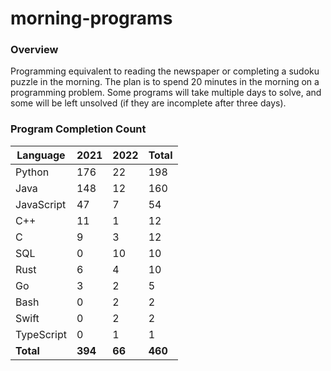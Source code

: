 # morning-programs

### Overview

Programming equivalent to reading the newspaper or completing a sudoku puzzle in the morning.  The plan is to spend 20 
minutes in the morning on a programming problem.  Some programs will take multiple days to solve, and some will be left 
unsolved (if they are incomplete after three days).

### Program Completion Count

| Language     | 2021    | 2022    | Total   |
|--------------|---------|---------|---------|
| Python       | 176     | 22      | 198     |
| Java         | 148     | 12      | 160     |
| JavaScript   | 47      | 7       | 54      |
| C++          | 11      | 1       | 12      |
| C            | 9       | 3       | 12      |
| SQL          | 0       | 10      | 10      |
| Rust         | 6       | 4       | 10      |
| Go           | 3       | 2       | 5       |
| Bash         | 0       | 2       | 2       |
| Swift        | 0       | 2       | 2       |
| TypeScript   | 0       | 1       | 1       |
| **Total**    | **394** | **66**  | **460** |
